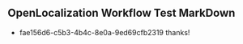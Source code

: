 ## OpenLocalization Workflow Test MarkDown
* fae156d6-c5b3-4b4c-8e0a-9ed69cfb2319 thanks!

<!--HONumber=Jul16_HO3-->



